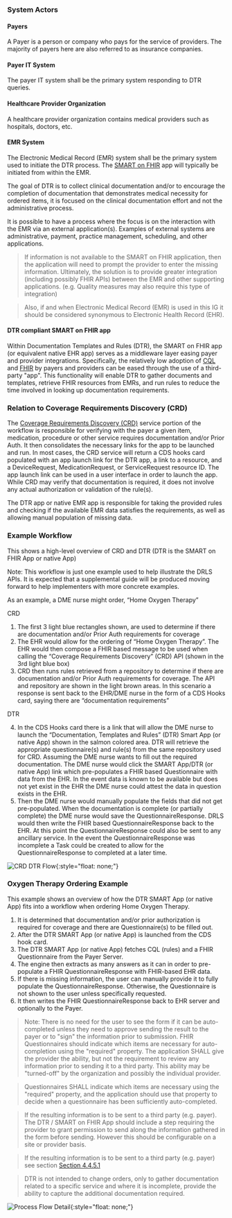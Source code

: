 ### System Actors

#### Payers
A Payer is a person or company who pays for the service of providers. The majority of payers here are also referred to as insurance companies.

#### Payer IT System
The payer IT system shall be the primary system responding to DTR queries.

#### Healthcare Provider Organization
A healthcare provider organization contains medical providers such as hospitals, doctors, etc.

#### EMR System
The Electronic Medical Record (EMR) system shall be the primary system used to initiate the DTR process. The [SMART on FHIR](http://hl7.org/fhir/smart-app-launch) app will typically be initiated from within the EMR.

The goal of DTR is to collect clinical documentation and/or to encourage the completion of documentation that demonstrates medical necessity for ordered items, it is focused on the clinical documentation effort and not the administrative process. 

It is possible to have a process where the focus is on the interaction with the EMR via an external application(s). Examples of external systems are administrative, payment, practice management, scheduling, and other applications. 

>If information is not available to the SMART on FHIR application, then the application will need to prompt the provider to enter the missing information. Ultimately, the solution is to provide greater integration (including possibly FHIR APIs) between the EMR and other supporting applications. (e.g. Quality measures may also require this type of integration)

>Also, if and when Electronic Medical Record (EMR) is used in this IG it should be considered synonymous to Electronic Health Record (EHR). 

#### DTR compliant SMART on FHIR app
Within Documentation Templates and Rules (DTR), the SMART on FHIR app (or equivalent native EHR app) serves as a middleware layer easing payer and provider integrations. Specifically, the relatively low adoption of [CQL](https://cql.hl7.org//) and [FHIR](https://www.hl7.org/fhir/) by payers and providers can be eased through the use of a third-party "app". This functionality will enable DTR to gather documents and templates, retrieve FHIR resources from EMRs, and run rules to reduce the time involved in looking up documentation requirements.

### Relation to Coverage Requirements Discovery (CRD)
The [Coverage Requirements Discovery (CRD)](http://hl7.org/fhir/us/davinci-crd/2019May/) service portion of the workflow is responsible for verifying with the payer a given item, medication, procedure or other service requires documentation and/or Prior Auth. It then consolidates the necessary links for the app to be launched and run. In most cases, the CRD service will return a CDS hooks card populated with an app launch link for the DTR app, a link to a resource, and a DeviceRequest, MedicationRequest, or ServiceRequest resource ID. The app launch link can be used in a user interface in order to launch the app. While CRD may verify that documentation is required, it does not involve any actual authorization or validation of the rule(s). 

The DTR app or native EMR app is responsible for taking the provided rules and checking if the available EMR data satisfies the requirements, as well as allowing manual population of missing data.  

### Example Workflow

This shows a high-level overview of CRD and DTR (DTR is the SMART on FHIR App or native App)

Note: This workflow is just one example used to help illustrate the DRLS APIs. It is expected that a supplemental guide will be produced moving forward to help implementers with more concrete examples. 
 
As an example, a DME nurse might order, “Home Oxygen Therapy” 

CRD

1. The first 3 light blue rectangles shown, are used to determine if there are documentation and/or Prior Auth requirements for coverage
2. The EHR would allow for the ordering of “Home Oxygen Therapy”. The EHR would then compose a FHIR based message to be used when calling the “Coverage Requirements Discovery” (CRD) API (shown in the 3rd light blue box)
3. CRD then runs rules retrieved from a repository to determine if there are documentation and/or Prior Auth requirements for coverage. The API and repository are shown in the light brown areas. In this scenario a response is sent back to the EHR/DME nurse in the form of a CDS Hooks card, saying there are “documentation requirements”

DTR

4. In the CDS Hooks card there is a link that will allow the DME nurse to launch the “Documentation, Templates and Rules” (DTR) Smart App (or native App) shown in the salmon colored area. DTR will retrieve the appropriate questionnaire(s) and rule(s) from the same repository used for CRD.
Assuming the DME nurse wants to fill out the required documentation. The DME nurse would click the SMART App/DTR (or native App) link which pre-populates a FHIR based Questionnaire with data from the EHR. In the event data is known to be available but does not yet exist in the EHR the DME nurse could attest the data in question exists in the EHR.
5. Then the DME nurse would manually populate the fields that did not get pre-populated. When the documentation is complete (or partially complete) the DME nurse would save the QuestionnaireResponse. DRLS would then write the FHIR based QuestionnaireResponse back to the EHR. At this point the QuestionnaireResponse could also be sent to any ancillary service. In the event the QuestionnaireResponse was incomplete a Task could be created to allow for the QuestionnaireResponse to completed at a later time. 

![CRD DTR Flow](CRD_DTR_Flow.png){:style="float: none;"}

### Oxygen Therapy Ordering Example
This example shows an overview of how the DTR SMART App (or native App) fits into a workflow when ordering Home Oxygen Therapy. 
   
1. It is determined that documentation and/or prior authorization is required for coverage and there are Questionnaire(s) to be filled out.
2. After the DTR SMART App (or native App) is launched from the CDS hook card.
3. The DTR SMART App (or native App) fetches CQL (rules) and a FHIR Questionnaire from the Payer Server.
4. The engine then extracts as many answers as it can in order to pre-populate a FHIR QuestionnaireResponse with FHIR-based EHR data.
5. If there is missing information, the user can manually provide it to fully populate the QuestionnaireResponse. Otherwise, the Questionnaire is not shown to the user unless specifically requested.
6. It then writes the FHIR QuestionnaireResponse back to EHR server and optionally to the Payer.

> Note: 
> There is no need for the user to see the form if it can be auto-completed unless they need to approve sending the result to the payer or to "sign" the information prior to submission.  FHIR Questionnaires should indicate which items are necessary for auto-completion using the "required" property.  The application SHALL give the provider the ability, but not the requirement to review any information prior to sending it to a third party. This ability may be "turned-off" by the organization and possibly the individual provider. 

> Questionnaires SHALL indicate which items are necessary using the "required" property, and the application should use that property to decide when a questionnaire has been sufficiently auto-completed.

 > If the resulting information is to be sent to a third party (e.g. payer). The DTR / SMART on FHIR App should include a step requiring the provider to grant permission to send along the information gathered in the form before sending. However this should be configurable on a site or provider basis.

>If the resulting information is to be sent to a third party (e.g. payer) see section [Section 4.4.5.1](specification__behaviors__persisting_application_state.html#smart-on-fhir-applications-and-servers)

>DTR is not intended to change orders, only to gather documentation related to a specific service and where it is incomplete, provide the ability to capture the additional documentation required. 

![Process Flow Detail](DTR_Example_Workflow.png){:style="float: none;"}
